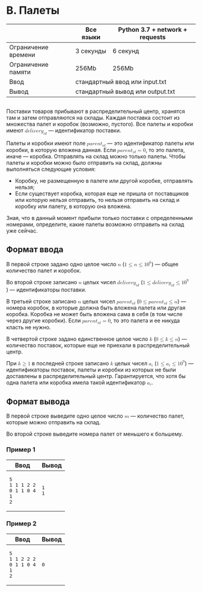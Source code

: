 <div class="header">
<h1 class="title">B. Палеты</h1>
<table>
<thead>
<th></th>
<th>Все языки</th>
<th>Python 3.7 + network + requests</th>
</thead>
<tr class="time-limit">
<td class="property-title">Ограничение времени</td>
<td>3&nbsp;секунды</td>
<td>6&nbsp;секунд</td>
</tr>
<tr class="memory-limit">
<td class="property-title">Ограничение памяти</td>
<td>256Mb</td>
<td>256Mb</td>
</tr>
<tr class="input-file">
<td class="property-title">Ввод</td>
<td colspan="2">стандартный ввод или input.txt</td>
</tr>
<tr class="output-file">
<td class="property-title">Вывод</td>
<td colspan="2">стандартный вывод или output.txt</td>
</tr>
</table>
</div>
<h2></h2>
<div class="legend"> Поставки товаров прибывают в распределительный центр, хранятся там и затем отправляются на склады. Каждая поставка состоит
из множества палет и коробок (возможно, пустого). Все палеты и коробки имеют <!--l. 47--><math display="inline" style="text-indent:
0em;" xmlns="http://www.w3.org/1998/Math/MathML"><mi>d</mi><mi>e</mi><mi>l</mi><mi>i</mi><mi>v</mi><mi>e</mi><mi>r</mi><msub><mrow><mi>y</mi></mrow><mrow><mi>i</mi><mi>d</mi></mrow></msub></math>&nbsp;—
идентификатор поставки. <!--l. 50-->
<p style="text-indent: 0em;">Палеты и коробки имеют поле <!--l. 50--><math display="inline" style="text-indent: 0em;" xmlns="http://www.w3.org/1998/Math/MathML"><mi>p</mi><mi>a</mi><mi>r</mi><mi>e</mi><mi>n</mi><msub><mrow><mi>t</mi></mrow><mrow><mi>i</mi><mi>d</mi></mrow></msub></math>&nbsp;—
это идентификатор палеты или коробки, в которую вложена данная. Если <!--l. 50--><math display="inline" style="text-indent:
0em;" xmlns="http://www.w3.org/1998/Math/MathML"><mi>p</mi><mi>a</mi><mi>r</mi><mi>e</mi><mi>n</mi><msub><mrow><mi>t</mi></mrow><mrow><mi>i</mi><mi>d</mi></mrow></msub>
<mo>=</mo> <mn>0</mn></math>, то это палета, иначе&nbsp;— коробка. Отправлять на склад можно только палеты. Чтобы палеты и
коробки можно было отправить на склад, должны выполняться следующие условия: </p><ul>
<li>Коробку, не размещенную в палете или другой коробке, отправлять нельзя; </li>
<li>Если существует коробка, которая еще не пришла от поставщиков или которую нельзя отправить, то нельзя отправить на склад
и коробку или палету, в которую она вложена.</li>
</ul>
<!--l. 57-->
<p style="text-indent: 0em;">Зная, что в данный момент прибыли только поставки с определенными номерами, определите, какие
палеты возможно отправить на склад уже сейчас. </p>
<p></p>

</div>
<h2>Формат ввода</h2>
<div class="input-specification"> В первой строке задано одно целое число <!--l. 61--><math display="inline" style="text-indent: 0em;" xmlns="http://www.w3.org/1998/Math/MathML"><mi>n</mi></math>
(<!--l. 61--><math display="inline" style="text-indent: 0em;" xmlns="http://www.w3.org/1998/Math/MathML"><mn>1</mn> <mo>≤</mo>
<mi>n</mi> <mo>≤</mo> <mn>1</mn><msup><mrow><mn>0</mn></mrow><mrow><mn>6</mn></mrow></msup></math>)&nbsp;— общее количество
палет и коробок. <!--l. 63-->
<p style="text-indent: 0em;">Во второй строке записано <!--l. 63--><math display="inline" style="text-indent: 0em;" xmlns="http://www.w3.org/1998/Math/MathML"><mi>n</mi></math>
целых чисел <!--l. 63--><math display="inline" style="text-indent: 0em;" xmlns="http://www.w3.org/1998/Math/MathML"><mi>d</mi><mi>e</mi><mi>l</mi><mi>i</mi><mi>v</mi><mi>e</mi><mi>r</mi><msub><mrow><mi>y</mi></mrow><mrow><mi>i</mi><mi>d</mi></mrow></msub></math>
(<!--l. 63--><math display="inline" style="text-indent: 0em;" xmlns="http://www.w3.org/1998/Math/MathML"><mn>1</mn> <mo>≤</mo>
<mi>d</mi><mi>e</mi><mi>l</mi><mi>i</mi><mi>v</mi><mi>e</mi><mi>r</mi><msub><mrow><mi>y</mi></mrow><mrow><mi>i</mi><mi>d</mi></mrow></msub>
<mo>≤</mo> <mn>1</mn><msup><mrow><mn>0</mn></mrow><mrow><mn>9</mn></mrow></msup></math>)&nbsp;— идентификаторы поставки. <!--l.
65-->
</p><p style="text-indent: 0em;">В третьей строке записано <!--l. 65--><math display="inline" style="text-indent: 0em;" xmlns="http://www.w3.org/1998/Math/MathML"><mi>n</mi></math>
целых чисел <!--l. 65--><math display="inline" style="text-indent: 0em;" xmlns="http://www.w3.org/1998/Math/MathML"><mi>p</mi><mi>a</mi><mi>r</mi><mi>e</mi><mi>n</mi><msub><mrow><mi>t</mi></mrow><mrow><mi>i</mi><mi>d</mi></mrow></msub></math>
(<!--l. 65--><math display="inline" style="text-indent: 0em;" xmlns="http://www.w3.org/1998/Math/MathML"><mn>0</mn> <mo>≤</mo>
<mi>p</mi><mi>a</mi><mi>r</mi><mi>e</mi><mi>n</mi><msub><mrow><mi>t</mi></mrow><mrow><mi>i</mi><mi>d</mi></mrow></msub> <mo>≤</mo>
<mi>n</mi></math>)&nbsp;— номера коробок, в которые должна быть вложена палета или другая коробка. Коробка не может быть вложена
сама в себя (в том числе через другие коробки). Если <!--l. 65--><math display="inline" style="text-indent: 0em;" xmlns="http://www.w3.org/1998/Math/MathML"><mi>p</mi><mi>a</mi><mi>r</mi><mi>e</mi><mi>n</mi><msub><mrow><mi>t</mi></mrow><mrow><mi>i</mi><mi>d</mi></mrow></msub>
<mo>=</mo> <mn>0</mn></math>, то это палета и ее никуда класть не нужно. <!--l. 67-->
</p><p style="text-indent: 0em;">В четвертой строке задано единственное целое число <!--l. 67--><math display="inline" style="text-indent:
0em;" xmlns="http://www.w3.org/1998/Math/MathML"><mi>k</mi></math> (<!--l. 67--><math display="inline" style="text-indent:
0em;" xmlns="http://www.w3.org/1998/Math/MathML"><mn>0</mn> <mo>≤</mo> <mi>k</mi> <mo>≤</mo> <mi>n</mi></math>)&nbsp;— количество
поставок, которые еще не приехали в распределительный центр. <!--l. 69-->
</p><p style="text-indent: 0em;">При <!--l. 69--><math display="inline" style="text-indent: 0em;" xmlns="http://www.w3.org/1998/Math/MathML"><mi>k</mi>
<mo>≥</mo> <mn>1</mn></math> в последней строке записано <!--l. 69--><math display="inline" style="text-indent: 0em;" xmlns="http://www.w3.org/1998/Math/MathML"><mi>k</mi></math>
целых чисел <!--l. 69--><math display="inline" style="text-indent: 0em;" xmlns="http://www.w3.org/1998/Math/MathML"><msub><mrow><mi>a</mi></mrow><mrow><mi>i</mi></mrow></msub></math>
(<!--l. 69--><math display="inline" style="text-indent: 0em;" xmlns="http://www.w3.org/1998/Math/MathML"><mn>1</mn> <mo>≤</mo>
<msub><mrow><mi>a</mi></mrow><mrow><mi>i</mi></mrow></msub> <mo>≤</mo> <mn>1</mn><msup><mrow><mn>0</mn></mrow><mrow><mn>9</mn></mrow></msup></math>)&nbsp;—
идентификаторы поставок, палеты и коробки из которых не были доставлены в распределительный центр. Гарантируется, что хотя
бы одна палета или коробка имела такой идентификатор <!--l. 69--><math display="inline" style="text-indent: 0em;" xmlns="http://www.w3.org/1998/Math/MathML"><msub><mrow><mi>a</mi></mrow><mrow><mi>i</mi></mrow></msub></math>.
</p>
<p></p>
<p></p>
<p></p>

</div>
<h2>Формат вывода</h2>
<div class="output-specification"> В первой строке выведите одно целое число <!--l. 72--><math display="inline" style="text-indent: 0em;" xmlns="http://www.w3.org/1998/Math/MathML"><mi>m</mi></math>&nbsp;—
количество палет, которые можно отправить на склад. <!--l. 74-->
<p style="text-indent: 0em;">Во второй строке выведите номера палет от меньшего к большему. </p>

</div>
<h3>Пример 1</h3>
<table class="sample-tests">
<thead>
<tr>
<th>Ввод</th>
<th>Вывод</th>
</tr>
</thead>
<tbody>
<tr>
<td><pre>5
1 1 1 2 2
0 1 1 0 4
1
2
</pre></td>
<td><pre>1
1 
</pre></td>
</tr>
</tbody>
</table>
<h3>Пример 2</h3>
<table class="sample-tests">
<thead>
<tr>
<th>Ввод</th>
<th>Вывод</th>
</tr>
</thead>
<tbody>
<tr>
<td><pre>5
1 1 2 2 2
0 1 1 0 4
1
2
</pre></td>
<td><pre>0
</pre></td>
</tr>
</tbody>
</table>
